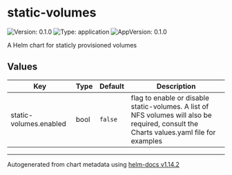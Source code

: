 # static-volumes

![Version: 0.1.0](https://img.shields.io/badge/Version-0.1.0-informational?style=flat-square) ![Type: application](https://img.shields.io/badge/Type-application-informational?style=flat-square) ![AppVersion: 0.1.0](https://img.shields.io/badge/AppVersion-0.1.0-informational?style=flat-square)

A Helm chart for staticly provisioned volumes

## Values

| Key | Type | Default | Description |
|-----|------|---------|-------------|
| static-volumes.enabled | bool | `false` | flag to enable or disable static-volumes. A list of NFS volumes will also be required, consult the Charts values.yaml file for examples |

----------------------------------------------
Autogenerated from chart metadata using [helm-docs v1.14.2](https://github.com/norwoodj/helm-docs/releases/v1.14.2)
